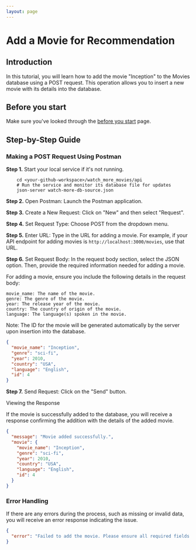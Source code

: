```yaml
---
layout: page
---
```


# Add a Movie for Recommendation

## Introduction

In this tutorial, you will learn how to add the movie "Inception" to the Movies database using a POST request. This operation allows you to insert a new movie with its details into the database.

## Before you start

Make sure you've looked through the [before you start](../quickstart/before_you_start.md) page.

## Step-by-Step Guide

### Making a POST Request Using Postman

**Step 1.** Start your local service if it's not running.

```shell
    cd <your-github-workspace>/watch_more_movies/api
    # Run the service and monitor its database file for updates
    json-server watch-more-db-source.json
```

**Step 2.** Open Postman: Launch the Postman application.

**Step 3.** Create a New Request: Click on "New" and then select "Request".

**Step 4.** Set Request Type: Choose POST from the dropdown menu.

**Step 5.** Enter URL: Type in the URL for adding a movie. For example, if your API endpoint for adding movies is `http://localhost:3000/movies`, use that URL.

**Step 6.** Set Request Body: In the request body section, select the JSON option. Then, provide the required information needed for adding a movie.

For adding a movie, ensure you include the following details in the request body:

    movie_name: The name of the movie.
    genre: The genre of the movie.
    year: The release year of the movie.
    country: The country of origin of the movie.
    language: The language(s) spoken in the movie.

Note: The ID for the movie will be generated automatically by the server upon insertion into the database.

```json
{
  "movie_name": "Inception",
  "genre": "sci-fi",
  "year": 2010,
  "country": "USA",
  "language": "English",
  "id": 4
}
```

**Step 7.** Send Request: Click on the "Send" button.

Viewing the Response

If the movie is successfully added to the database, you will receive a response confirming the addition with the details of the added movie.

```json
{
  "message": "Movie added successfully.",
  "movie": {
    "movie_name": "Inception",
    "genre": "sci-fi",
    "year": 2010,
    "country": "USA",
    "language": "English",
    "id": 4
  }
}
```

### Error Handling

If there are any errors during the process, such as missing or invalid data, you will receive an error response indicating the issue.

```json
{
  "error": "Failed to add the movie. Please ensure all required fields are provided and try again."
}
```
